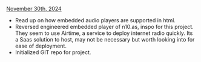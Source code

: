 <u>November 30th, 2024</u>
- Read up on how embedded audio players are supported in html.
- Reversed engineered embedded player of n10.as, inspo for this project. They seem to use Airtime, a service to deploy internet radio quickly. Its a Saas solution to host, may not be necessary but worth looking into for ease of deployment.
- Initialized GIT repo for project.
